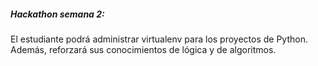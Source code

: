 ##### Hackathon semana 2:
El estudiante podrá administrar virtualenv para los proyectos de Python. Además, reforzará sus conocimientos de lógica y de algoritmos.